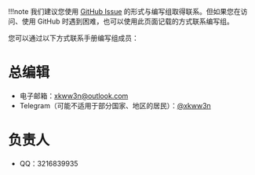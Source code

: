 !!!note
    我们建议您使用 [GitHub Issue](https://github.com/su-gzno3ms/tech-guide/issues) 的形式与编写组取得联系。但如果您在访问、使用 GitHub 时遇到困难，也可以使用此页面记载的方式联系编写组。

您可以通过以下方式联系手册编写组成员：

# 总编辑

- 电子邮箱：[xkww3n@outlook.com](mailto:xkww3n@outlook.com)
- Telegram（可能不适用于部分国家、地区的居民）：[@xkww3n](https://t.me/xkww3n)

# 负责人

- QQ：3216839935